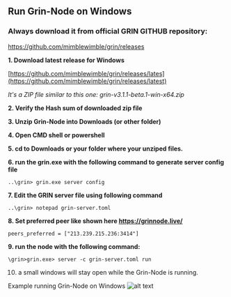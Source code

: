## Run Grin-Node on Windows


### **Always download it from official GRIN GITHUB repository:**

https://github.com/mimblewimble/grin/releases



**1. Download latest release for Windows**

[https://github.com/mimblewimble/grin/releases/lates](https://github.com/mimblewimble/grin/releases/latest)

_It's a ZIP file similar to this one: grin-v3.1.1-beta.1-win-x64.zip_

**2. Verify the Hash sum of downloaded zip file**

**3. Unzip Grin-Node into Downloads (or other folder)**

**4. Open CMD shell or powershell** 

**5. cd to Downloads or your folder where your unziped files.**

**6. run the grin.exe with the following command to generate server config file**

```..\grin> grin.exe server config```

**7. Edit the GRIN server file using following command**

```..\grin> notepad grin-server.toml ```

**8. Set preferred peer like shown here https://grinnode.live/**

```peers_preferred = ["213.239.215.236:3414"]```

**9. run the node with the following command:**

```\grin>grin.exe> server -c grin-server.toml run```

10. a small windows will stay open while the Grin-Node is running. 

Example running Grin-Node on Windows 
![alt text](https://github.com/MCM-Mike/grinnode.live/blob/master/images/Windows-GRIN-Node.png "Windows Grin-Node")



